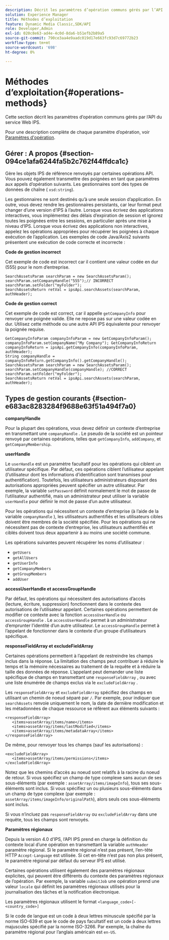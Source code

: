 ```yaml
---
description: Décrit les paramètres d’opération communs gérés par l’API du service Web IPS.
solution: Experience Manager
title: Méthodes d’exploitation
feature: Dynamic Media Classic,SDK/API
role: Developer,Admin
exl-id: 020c8e63-ad4e-4c0d-8da6-b51efb2b89a5
source-git-commit: 790ce3aa4e9aadc019d17e663fc93d7c69772b23
workflow-type: tm+mt
source-wordcount: '698'
ht-degree: 0%

---
```


# Méthodes d’exploitation{#operations-methods}

Cette section décrit les paramètres d’opération communs gérés par l’API du service Web IPS.

Pour une description complète de chaque paramètre d’opération, voir [Paramètres d&#39;opération](/help/aem-ips-api/operations/c-operations-intro/c-methods/c-methods.md).

## Gérer : A propos {#section-094ce1afa6244fa5b2c762f44ffdca1c}

Gère les objets IPS de référence renvoyés par certaines opérations API. Vous pouvez également transmettre des poignées en tant que paramètres aux appels d’opération suivants. Les gestionnaires sont des types de données de chaîne ( `xsd:string`).

Les gestionnaires ne sont destinés qu’à une seule session d’application. En outre, vous devez rendre les gestionnaires persistants, car leur format peut changer d’une version d’IPS à l’autre. Lorsque vous écrivez des applications interactives, vous implémentez des délais d’expiration de session et ignorez toutes les poignées entre les sessions, en particulier après une mise à niveau d’IPS. Lorsque vous écrivez des applications non interactives, appelez les opérations appropriées pour récupérer les poignées à chaque exécution de l’application. Les exemples de code Java/Axis2 suivants présentent une exécution de code correcte et incorrecte :

**Code de gestion incorrect**

Cet exemple de code est incorrect car il contient une valeur codée en dur (555) pour le nom d’entreprise.

```
SearchAssetsParam searchParam = new SearchAssetsParam(); searchParam.setCompanyHandle("555");// INCORRECT 
searchParam.setFolder("myFolder"); 
SearchAssetsReturn retVal = ipsApi.searchAssets(searchParam, authHeader);
```

**Code de gestion correct**

Cet exemple de code est correct, car il appelle `getCompanyInfo` pour renvoyer une poignée valide. Elle ne repose pas sur une valeur codée en dur. Utilisez cette méthode ou une autre API IPS équivalente pour renvoyer la poignée requise.

```
GetCompanyInfoParam companyInfoParam = new GetCompanyInfoParam(); 
companyInfoParam.setCompanyName("My Company"); GetCompanyInfoReturn companyInfoReturn = ipsApi.getCompanyInfo(companyInfoParam, authHeader); 
String companyHandle = companyInfoReturn.getCompanyInfo().getCompanyHandle(); 
SearchAssetsParam searchParam = new SearchAssetsParam(); searchParam.setCompanyHandle(companyHandle); //CORRECT 
searchParam.setFolder("myFolder"); 
SearchAssetsReturn retVal = ipsApi.searchAssets(searchParam, authHeader);
```

## Types de gestion courants {#section-e683ac8283284f9688e63f51a494f7a0}

**companyHandle**

Pour la plupart des opérations, vous devez définir un contexte d’entreprise en transmettant une `companyHandle` . Le pseudo de la société est un pointeur renvoyé par certaines opérations, telles que `getCompanyInfo`, `addCompany`, et `getCompanyMembership`.

**userHandle**

Le `userHandle` est un paramètre facultatif pour les opérations qui ciblent un utilisateur spécifique. Par défaut, ces opérations ciblent l’utilisateur appelant (l’utilisateur dont les informations d’identification sont transmises pour authentification). Toutefois, les utilisateurs administrateurs disposant des autorisations appropriées peuvent spécifier un autre utilisateur. Par exemple, la variable `setPassword` définit normalement le mot de passe de l’utilisateur authentifié, mais un administrateur peut utiliser la variable `userHandle` pour définir le mot de passe d’un autre utilisateur.

Pour les opérations qui nécessitent un contexte d’entreprise (à l’aide de la variable `companyHandle` ), les utilisateurs authentifiés et les utilisateurs cibles doivent être membres de la société spécifiée. Pour les opérations qui ne nécessitent pas de contexte d’entreprise, les utilisateurs authentifiés et ciblés doivent tous deux appartenir à au moins une société commune.

Les opérations suivantes peuvent récupérer les noms d’utilisateur :

* `getUsers`
* `getAllUsers`
* `getUserInfo`
* `getCompanyMembers`
* `getGroupMembers`
* `addUser`

**accessUserHandle et accessGroupHandle**

Par défaut, les opérations qui nécessitent des autorisations d’accès (lecture, écriture, suppression) fonctionnent dans le contexte des autorisations de l’utilisateur appelant. Certaines opérations permettent de modifier ce contexte avec la fonction `accessUserHandle` ou `accessGroupHandle` . Le `accessUserHandle` permet à un administrateur d’emprunter l’identité d’un autre utilisateur. Le `accessGroupHandle` permet à l’appelant de fonctionner dans le contexte d’un groupe d’utilisateurs spécifique.

**responseFieldArray et excludeFieldArray**

Certaines opérations permettent à l’appelant de restreindre les champs inclus dans la réponse. La limitation des champs peut contribuer à réduire le temps et la mémoire nécessaires au traitement de la requête et à réduire la taille des données de réponse. L’appelant peut demander une liste spécifique de champs en transmettant une `responseFieldArray` , ou avec une liste énumérée de champs exclus via le `excludeFieldArray` .

Les `responseFieldArray` et `excludeFieldArray` spécifiez des champs en utilisant un chemin de noeud séparé par `/`. Par exemple, pour indiquer que `searchAssets` renvoie uniquement le nom, la date de dernière modification et les métadonnées de chaque ressource se réfèrent aux éléments suivants :

```
<responseFieldArray> 
   <items>assetArray/items/name</items> 
   <items>assetArray/items/lastModified</items> 
   <items>assetArray/items/metadataArray</items> 
</responseFieldArray>
```

De même, pour renvoyer tous les champs (sauf les autorisations) :

```
<excludeFieldArray> 
   <items>assetArray/items/permissions</items> 
</excludeFieldArray>
```

Notez que les chemins d’accès au noeud sont relatifs à la racine du noeud de retour. Si vous spécifiez un champ de type complexe sans aucun de ses sous-éléments (par exemple : `assetArray/items/imageInfo`), tous ses sous-éléments sont inclus. Si vous spécifiez un ou plusieurs sous-éléments dans un champ de type complexe (par exemple : `assetArray/items/imageInfo/originalPath`), alors seuls ces sous-éléments sont inclus.

Si vous n’incluez pas `responseFieldArray` ou `excludeFieldArray` dans une requête, tous les champs sont renvoyés.

**Paramètres régionaux**

Depuis la version 4.0 d’IPS, l’API IPS prend en charge la définition du contexte local d’une opération en transmettant la variable `authHeader` paramètre régional. Si le paramètre régional n’est pas présent, l’en-tête HTTP `Accept-Language` est utilisée. Si cet en-tête n’est pas non plus présent, le paramètre régional par défaut du serveur IPS est utilisé.

Certaines opérations utilisent également des paramètres régionaux explicites, qui peuvent être différents du contexte des paramètres régionaux de l’opération. Par exemple, la variable `submitJob` une opération prend une valeur `locale` qui définit les paramètres régionaux utilisés pour la journalisation des tâches et la notification électronique.

Les paramètres régionaux utilisent le format `<language_code>[-<country_code>]`

Si le code de langue est un code à deux lettres minuscule spécifié par la norme ISO-639 et que le code de pays facultatif est un code à deux lettres majuscules spécifié par la norme ISO-3266. Par exemple, la chaîne du paramètre régional pour l’anglais américain est `en-US`.
